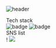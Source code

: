 ![header](https://capsule-render.vercel.app/api?type=waving&color=auto&height=300&section=header&text=welcome!%20&animation=fadeIn&fontAlignY=28&desc=프론트앤드%20개발자%20입니다!%20&descAlignY=51&descAlign=62)

Tech stack
<br>
![badge](https://img.shields.io/badge/React-blue) ![badge](https://img.shields.io/badge/JavaScript-orange)
<br>
SNS list
<br>
! <a href="https://fatchoi.tistory.com" target="_blank"><img src="https://img.shields.io/badge/Tistory-violet?style=flat-square&logo=블로그&logoColor=white"/></a>

